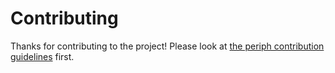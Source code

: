 # Contributing

Thanks for contributing to the project! Please look at [the periph contribution
guidelines](https://periph.io/project/contributing/) first.
